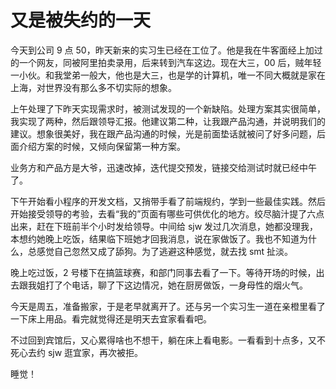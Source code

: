 # 又是被失约的一天

今天到公司 9 点 50，昨天新来的实习生已经在工位了。他是我在牛客面经上加过的一个网友，同被阿里拍卖录用，后来转到汽车这边。现在大三，00 后，贼年轻一小伙。和我堂弟一般大，他也是大三，也是学的计算机，唯一不同大概就是家在上海，对世界没有那么多不切实际的想象。

上午处理了下昨天实现需求时，被测试发现的一个新缺陷。处理方案其实很简单，我实现了两种，然后跟领导汇报。他建议第二种，让我跟产品沟通，并说明我们的建议。想象很美好，我在跟产品沟通的时候，光是前面垫话就被问了好多问题，后面介绍方案的时候，又倾向保留第一种方案。

业务方和产品方是大爷，迅速改掉，迭代提交预发，链接交给测试时就已经中午了。

下午开始看小程序的开发文档，又捎带手看了前端规约，学到一些最佳实践。然后开始接受领导的考验，去看“我的”页面有哪些可供优化的地方。绞尽脑汁提了六点出来，赶在下班前半个小时发给领导。中间给 sjw 发过几次消息，她都没理我，本想约她晚上吃饭，结果临下班她才回我消息，说在家做饭了。我也不知道为什么，总感觉自己忽然又成了舔狗。为了逃避这种感觉，就去找 smt 扯淡。

晚上吃过饭，2 号楼下在搞篮球赛，和部门同事去看了一下。等待开场的时候，出去跟我姐打了个电话，聊了下这边情况，她在厨房做饭，一身母性的烟火气。

今天是周五，准备搬家，于是老早就离开了。还与另一个实习生一道在亲橙里看了一下床上用品。看完就觉得还是明天去宜家看看吧。

不过回到宾馆后，又心累得啥也不想干，躺在床上看电影。一看看到十点多，又不死心去约 sjw 逛宜家，再次被拒。

睡觉！
